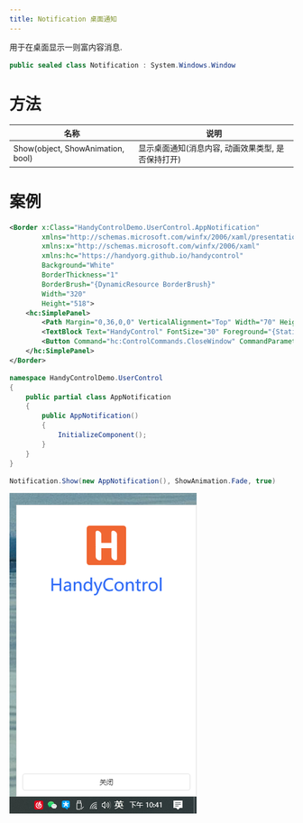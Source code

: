 ```yaml
---
title: Notification 桌面通知
---
```


用于在桌面显示一则富内容消息.

```cs
public sealed class Notification : System.Windows.Window
```

# 方法

|名称|说明|
|-|-|
| Show(object, ShowAnimation, bool) | 显示桌面通知(消息内容, 动画效果类型, 是否保持打开) |

# 案例

```xml
<Border x:Class="HandyControlDemo.UserControl.AppNotification"
        xmlns="http://schemas.microsoft.com/winfx/2006/xaml/presentation"
        xmlns:x="http://schemas.microsoft.com/winfx/2006/xaml"
        xmlns:hc="https://handyorg.github.io/handycontrol"
        Background="White"
        BorderThickness="1"
        BorderBrush="{DynamicResource BorderBrush}"
        Width="320"
        Height="518">
    <hc:SimplePanel>
        <Path Margin="0,36,0,0" VerticalAlignment="Top" Width="70" Height="70" Data="{StaticResource LogoGeometry}" Fill="#f06632"/>
        <TextBlock Text="HandyControl" FontSize="30" Foreground="{StaticResource PrimaryBrush}" HorizontalAlignment="Center" Margin="0,122,0,0" VerticalAlignment="Top"/>
        <Button Command="hc:ControlCommands.CloseWindow" CommandParameter="{Binding RelativeSource={RelativeSource Self}}" Content="{hc:Lang Key={x:Static hc:LangKeys.Close}}" HorizontalAlignment="Stretch" VerticalAlignment="Bottom" Margin="10,0,10,10"/>
    </hc:SimplePanel>
</Border>
```

```cs
namespace HandyControlDemo.UserControl
{
    public partial class AppNotification
    {
        public AppNotification()
        {
            InitializeComponent();
        }
    }
}
```

```cs
Notification.Show(new AppNotification(), ShowAnimation.Fade, true)
```

![Notification](https://raw.githubusercontent.com/HandyOrg/HandyOrgResource/master/HandyControl/Resources/Notification.png)